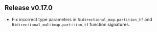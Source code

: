 ## Release v0.17.0

- Fix incorrect type parameters in `Bidirectional_map.partition_tf` and `Bidirectional_multimap.partition_tf` function signatures.
